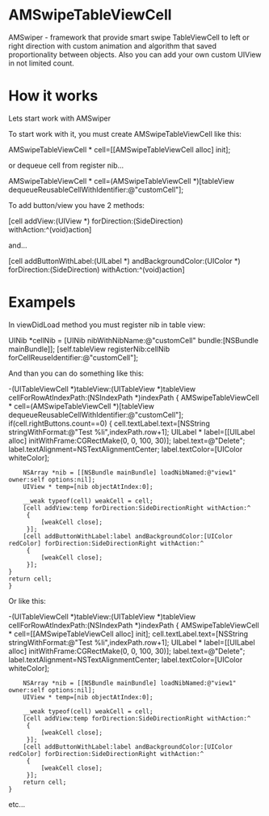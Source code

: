 # AMSwipeTableViewCell
AMSwiper -  framework that provide smart swipe TableViewCell to left or right direction with custom animation and algorithm that saved proportionality between objects. Also you can add your own custom UIView in not limited count. 
<h1>How it works</h1>
<p>Lets start work with AMSwiper</p>
<p>To start work with it, you must create AMSwipeTableViewCell like this:</p>   
    AMSwipeTableViewCell *  cell=[[AMSwipeTableViewCell alloc] init];
<p>or dequeue cell from register nib...</p>
    AMSwipeTableViewCell *  cell=(AMSwipeTableViewCell *)[tableView dequeueReusableCellWithIdentifier:@"customCell"];
<p>To add button/view you have 2 methods:</p>
    [cell addView:(UIView *) forDirection:(SideDirection) withAction:^(void)action]
<p>and...</p>
    [cell addButtonWithLabel:(UILabel *) andBackgroundColor:(UIColor *) forDirection:(SideDirection) withAction:^(void)action]

<h1>Exampels</h1>
<p>In viewDidLoad method you must register nib in table view:</p>
    UINib *cellNib = [UINib nibWithNibName:@"customCell" bundle:[NSBundle mainBundle]];
    [self.tableView registerNib:cellNib forCellReuseIdentifier:@"customCell"];
<p>And than you can do something like this:</p>
    -(UITableViewCell *)tableView:(UITableView *)tableView cellForRowAtIndexPath:(NSIndexPath *)indexPath
    {
    AMSwipeTableViewCell *  cell=(AMSwipeTableViewCell *)[tableView dequeueReusableCellWithIdentifier:@"customCell"];
    if(cell.rightButtons.count==0)
    {
        cell.textLabel.text=[NSString stringWithFormat:@"Test %li",indexPath.row+1];
        UILabel * label=[[UILabel alloc] initWithFrame:CGRectMake(0, 0, 100, 30)];
        label.text=@"Delete";
        label.textAlignment=NSTextAlignmentCenter;
        label.textColor=[UIColor whiteColor];

        NSArray *nib = [[NSBundle mainBundle] loadNibNamed:@"view1" owner:self options:nil];
        UIView * temp=[nib objectAtIndex:0];
        
        __weak typeof(cell) weakCell = cell;
        [cell addView:temp forDirection:SideDirectionRight withAction:^
         {
             [weakCell close];
         }];
        [cell addButtonWithLabel:label andBackgroundColor:[UIColor redColor] forDirection:SideDirectionRight withAction:^
         {
             [weakCell close];
         }];
    }
    return cell;
    }
<p>Or like this:</p>  
    -(UITableViewCell *)tableView:(UITableView *)tableView cellForRowAtIndexPath:(NSIndexPath *)indexPath
    {
        AMSwipeTableViewCell *  cell=[[AMSwipeTableViewCell alloc] init];
        cell.textLabel.text=[NSString stringWithFormat:@"Test %li",indexPath.row+1];
        UILabel * label=[[UILabel alloc] initWithFrame:CGRectMake(0, 0, 100, 30)];
        label.text=@"Delete";
        label.textAlignment=NSTextAlignmentCenter;
        label.textColor=[UIColor whiteColor];

        NSArray *nib = [[NSBundle mainBundle] loadNibNamed:@"view1" owner:self options:nil];
        UIView * temp=[nib objectAtIndex:0];
        
        __weak typeof(cell) weakCell = cell;
        [cell addView:temp forDirection:SideDirectionRight withAction:^
         {
             [weakCell close];
         }];
        [cell addButtonWithLabel:label andBackgroundColor:[UIColor redColor] forDirection:SideDirectionRight withAction:^
         {
             [weakCell close];
         }];
        return cell;
    }
<p>etc...</p>
